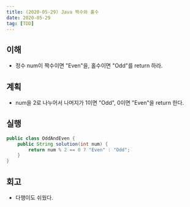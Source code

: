 ```yaml
---
title: (2020-05-29) Java 짝수와 홀수
date: 2020-05-29
tag: [TDD]
---
```


## 이해

- 정수 num이 짝수이면 "Even"을, 홀수이면 "Odd"를 return 하라.

## 계획

- num을 2로 나누어서 나머지가 1이면 "Odd", 0이면 "Even"을 return 한다.

## 실행

```java
public class OddAndEven {
    public String solution(int num) {
        return num % 2 == 0 ? "Even" : "Odd";
    }
}
```

## 회고

- 다행이도 쉬웠다.
